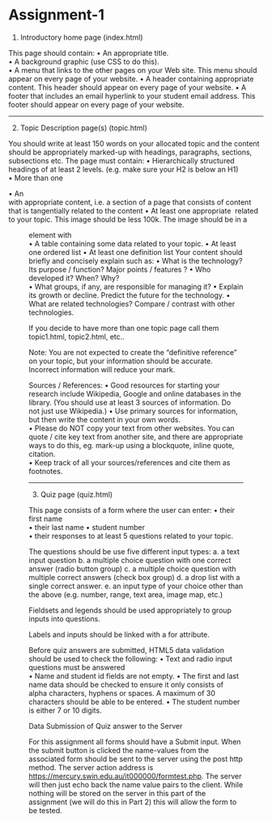 # Assignment-1

  1. Introductory home page (index.html)

This page should contain: 
•  An appropriate title.  
•  A background graphic (use CSS to do this).   
•  A menu that links to the other pages on your Web site. This menu should appear on every 
page of your website. 
•  A header containing appropriate content.  This header should appear on every page of your 
website. 
•  A footer that includes an email hyperlink to your student email address.  This footer should 
appear on every page of your website.

---------------------------------------------------------------------------------------------------
  2.  Topic Description page(s) (topic.html)

You should write at least 150 words on your allocated topic and the content should be appropriately 
marked-up with headings, paragraphs, sections, subsections etc. 
The page must contain: 
• Hierarchically structured headings of at least 2 levels. (e.g. make sure your H2 is below an 
H1)   
• More than one <section> 
• An <aside> with appropriate content, i.e.  a section of a page that consists of content that 
is tangentially related to the content 
• At least one appropriate <img> related to your topic. This image should be less 100k. The 
image should be in a <figure> element with <caption>  
• A table containing some data related to your topic. 
• At least one ordered list 
• At least one definition list 
Your content should briefly and concisely explain such as: 
• What is the technology?  Its purpose / function? Major points / features ? 
• Who developed it? When? Why?  
• What groups, if any, are responsible for managing it? 
• Explain its growth or decline. Predict the future for the technology. 
• What are related technologies? Compare / contrast with other technologies.    
 
If you decide to have more than one topic page call them topic1.html, topic2.html, etc.. 
 
Note: You are not expected to create the “definitive reference” on your topic, but your information 
should be accurate. Incorrect information will reduce your mark.  
 
Sources / References: 
• Good resources for starting your research include Wikipedia, Google and online databases in 
the library.  (You should use at least 3 sources of information. Do not just use Wikipedia.) 
• Use primary sources for information, but then write the content in your own words.  
• Please do NOT copy your text from other websites. You can quote / cite key text from another 
site, and there are appropriate ways to do this, eg. mark-up using a blockquote, inline quote, 
citation.   
• Keep track of all your sources/references and cite them as footnotes.
  
---------------------------------------------------------------------------------------------------
  3.  Quiz page (quiz.html) 

This page consists of a form where the user can enter: 
• their first name  
• their last name 
• student number  
• their responses to at least 5 questions related to your topic. 
 
The questions should be use five different input types: 
a. a text input question 
b. a multiple choice question with one correct answer (radio button group) 
c. a multiple choice question with multiple correct answers (check box group) 
d. a drop list with a single correct answer. 
e. an input type of your choice other than the above (e.g. number, range, text area, image 
map, etc.) 
 
Fieldsets and legends should be used appropriately to group inputs into questions. 
 
Labels and inputs should be linked with a for attribute.  
 
Before quiz answers are submitted, HTML5 data validation should be used to check the following: 
• Text and radio input questions must be answered  
• Name and student id fields are not empty. 
• The first and last name data should be checked to ensure it only consists of alpha 
characters, hyphens or spaces. A maximum of 30 characters should be able to be entered. 
• The student number is either 7 or 10 digits.   
 
 
Data Submission of Quiz answer to the Server 
 
For this assignment all forms should have a Submit input. When the submit button is clicked the 
name-values from the associated form should be sent to the server using the post http method. The 
server action address is https://mercury.swin.edu.au/it000000/formtest.php. The server will then 
just echo back the name value pairs to the client. While nothing will be stored on the server in this 
part of the assignment (we will do this in Part 2) this will allow the form to be tested.  
